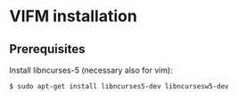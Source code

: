 VIFM installation
============

Prerequisites
-------------------

Install libncurses-5 (necessary also for vim):
```sh
$ sudo apt-get install libncurses5-dev libncursesw5-dev
```